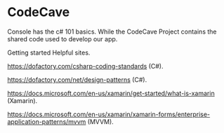 # CodeCave
Console has the c# 101 basics.
While the CodeCave Project contains the shared code used to develop our app.

Getting started Helpful sites.

https://dofactory.com/csharp-coding-standards (C#).

https://dofactory.com/net/design-patterns (C#).

https://docs.microsoft.com/en-us/xamarin/get-started/what-is-xamarin (Xamarin).

https://docs.microsoft.com/en-us/xamarin/xamarin-forms/enterprise-application-patterns/mvvm (MVVM).

